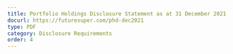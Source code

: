 ```yaml
---
title: Portfolio Holdings Disclosure Statement as at 31 December 2021
docurl: https://futuresuper.com/phd-dec2021
type: PDF
category: Disclosure Requirements
order: 4
---
```

 